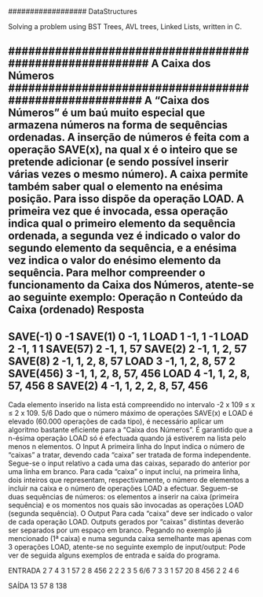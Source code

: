 ################## DataStructures

Solving a problem using BST Trees, AVL trees, Linked Lists, written in C.






#########################################################
A Caixa dos Números
########################################################
A “Caixa dos Números” é um baú muito especial que armazena números na forma de
sequências ordenadas. A inserção de números é feita com a operação SAVE(x), na qual x
é o inteiro que se pretende adicionar (e sendo possível inserir várias vezes o mesmo
número).
A caixa permite também saber qual o elemento na enésima posição. Para isso dispõe da
operação LOAD. A primeira vez que é invocada, essa operação indica qual o primeiro
elemento da sequência ordenada, a segunda vez é indicado o valor do segundo
elemento da sequência, e a enésima vez indica o valor do enésimo elemento da
sequência. Para melhor compreender o funcionamento da Caixa dos Números, atente-se
ao seguinte exemplo:
Operação n Conteúdo da Caixa (ordenado) Resposta
------------------------------------------------------
SAVE(-1) 0 -1
SAVE(1) 0 -1, 1
LOAD 1 -1, 1 -1
LOAD 2 -1, 1 1
SAVE(57) 2 -1, 1, 57
SAVE(2) 2 -1, 1, 2, 57
SAVE(8) 2 -1, 1, 2, 8, 57
LOAD 3 -1, 1, 2, 8, 57 2
SAVE(456) 3 -1, 1, 2, 8, 57, 456
LOAD 4 -1, 1, 2, 8, 57, 456 8
SAVE(2) 4 -1, 1, 2, 2, 8, 57, 456
--------------------------------------------------
Cada elemento inserido na lista está compreendido no intervalo -2 x 109 ≤ x ≤ 2 x 109.
5/6
Dado que o número máximo de operações SAVE(x) e LOAD é elevado (60.000 operações
de cada tipo), é necessário aplicar um algoritmo bastante eficiente para a “Caixa dos
Números”.
É garantido que a n-ésima operação LOAD só é efectuada quando já estiverem na lista
pelo menos n elementos.
O Input
A primeira linha do Input indica o número de “caixas” a tratar, devendo cada “caixa” ser
tratada de forma independente.
Segue-se o input relativo a cada uma das caixas, separado do anterior por uma linha em
branco.
Para cada “caixa” o input inclui, na primeira linha, dois inteiros que representam,
respectivamente, o número de elementos a incluir na caixa e o número de operações
LOAD a efectuar. Seguem-se duas sequências de números: os elementos a inserir na
caixa (primeira sequência) e os momentos nos quais são invocadas as operações LOAD
(segunda sequência).
O Output
Para cada “caixa” deve ser indicado o valor de cada operação LOAD. Outputs gerados
por “caixas” distintas deverão ser separados por um espaço em branco.
Pegando no exemplo já mencionado (1ª caixa) e numa segunda caixa semelhante mas
apenas com 3 operações LOAD, atente-se no seguinte exemplo de input/output:
Pode ver de seguida alguns exemplos de entrada e saída do programa.

ENTRADA
2
7 4
3 1 57 2 8 456 2
2 2 3 5
6/6
7 3
3 1 57 20 8 456 2
2 4 6

SAÍDA
13
57
8 138

